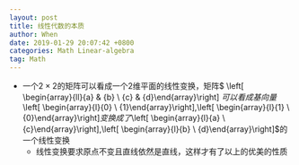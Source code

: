 ```yaml
---
layout: post
title: 线性代数的本质
author: When
date: 2019-01-29 20:07:42 +0800
categories: Math Linear-algebra
tag: Math
---
```


- 一个$2\times2$的矩阵可以看成一个$2$维平面的线性变换，矩阵$ \left[ \begin{array}{ll}{a} & {b} \\ {c} & {d}\end{array}\right] $可以看成基向量$\left[ \begin{array}{l}{0} \\ {1}\end{array}\right]$,$\left[ \begin{array}{l}{1} \\ {0}\end{array}\right]$变换成了$\left[ \begin{array}{l}{a} \\ {c}\end{array}\right]$,$\left[ \begin{array}{l}{b} \\ {d}\end{array}\right]$的一个线性变换
  - 线性变换要求原点不变且直线依然是直线，这样才有了以上的优美的性质